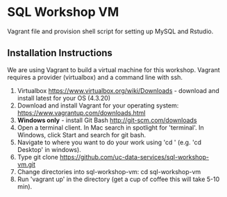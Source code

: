 # SQL Workshop VM 

Vagrant file and provision shell script for setting up MySQL and Rstudio. 

## Installation Instructions 

We are using Vagrant to build a virtual machine for this workshop.  Vagrant requires a provider (virtualbox) and a command line with ssh. 

1. Virtualbox https://www.virtualbox.org/wiki/Downloads - download and install latest for your OS (4.3.20)
2. Download and install Vagrant for your operating system: https://www.vagrantup.com/downloads.html
2. **Windows only** - install Git Bash  http://git-scm.com/downloads 
3.  Open a terminal client. In Mac search in spotlight for 'terminal'.  In Windows, click Start and search for git bash. 
4.  Navigate to where you want to do your work using 'cd <directory>' (e.g. 'cd Desktop' in windows).
5.  Type git clone https://github.com/uc-data-services/sql-workshop-vm.git
6.  Change directories into sql-workshop-vm:  cd sql-workshop-vm
7.  Run 'vagrant up' in the directory (get a cup of coffee this will take 5-10 min).
